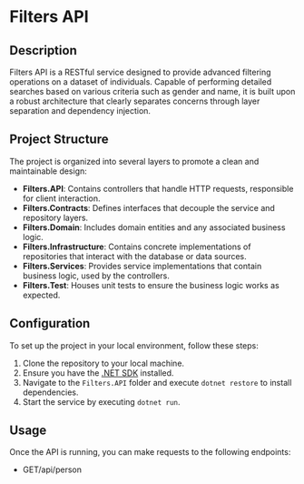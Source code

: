 # Filters API

## Description

Filters API is a RESTful service designed to provide advanced filtering operations on a dataset of individuals. Capable of performing detailed searches based on various criteria such as gender and name, it is built upon a robust architecture that clearly separates concerns through layer separation and dependency injection.

## Project Structure

The project is organized into several layers to promote a clean and maintainable design:

- **Filters.API**: Contains controllers that handle HTTP requests, responsible for client interaction.
- **Filters.Contracts**: Defines interfaces that decouple the service and repository layers.
- **Filters.Domain**: Includes domain entities and any associated business logic.
- **Filters.Infrastructure**: Contains concrete implementations of repositories that interact with the database or data sources.
- **Filters.Services**: Provides service implementations that contain business logic, used by the controllers.
- **Filters.Test**: Houses unit tests to ensure the business logic works as expected.

## Configuration

To set up the project in your local environment, follow these steps:

1. Clone the repository to your local machine.
2. Ensure you have the [.NET SDK](https://dotnet.microsoft.com/download) installed.
3. Navigate to the `Filters.API` folder and execute `dotnet restore` to install dependencies.
4. Start the service by executing `dotnet run`.

## Usage

Once the API is running, you can make requests to the following endpoints:

- GET/api/person
